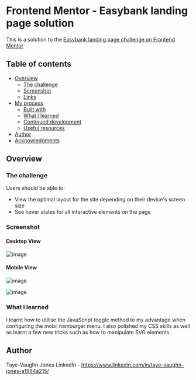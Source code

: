 # Frontend Mentor - Easybank landing page solution

This is a solution to the [Easybank landing page challenge on Frontend Mentor](https://www.frontendmentor.io/challenges/easybank-landing-page-WaUhkoDN)

## Table of contents

- [Overview](#overview)
  - [The challenge](#the-challenge)
  - [Screenshot](#screenshot)
  - [Links](#links)
- [My process](#my-process)
  - [Built with](#built-with)
  - [What I learned](#what-i-learned)
  - [Continued development](#continued-development)
  - [Useful resources](#useful-resources)
- [Author](#author)
- [Acknowledgments](#acknowledgments)

## Overview

### The challenge

Users should be able to:

- View the optimal layout for the site depending on their device's screen size
- See hover states for all interactive elements on the page

### Screenshot
#### Desktop View
![image](https://user-images.githubusercontent.com/43976584/127934976-5bdda39e-3b1a-4385-9393-3279b3302130.png)

#### Mobile View
![image](https://user-images.githubusercontent.com/43976584/127935075-1dd3406d-c637-4ece-a666-479a3f0eadcd.png)

![image](https://user-images.githubusercontent.com/43976584/127935121-60ec21f6-04ef-4262-bcb5-f49dac5299fc.png)



### What I learned

I learnt how to utilise the JavaScript toggle method to my advantage when configuring the mobil hamburger menu. I also polished my CSS skills as well as learnt a few new tricks such as how to manipulate SVG elements.



## Author

Taye-Vaughn Jones
LinkedIn - https://www.linkedin.com/in/taye-vaughn-jones-a1984a215/

